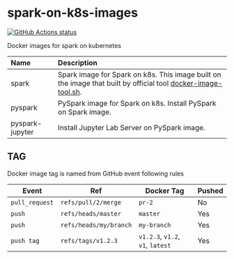# spark-on-k8s-images

[![GitHub Actions status](https://github.com/KanchiShimono/spark-on-k8s-images/workflows/Build/badge.svg)](https://github.com/KanchiShimono/spark-on-k8s-images/actions?query=workflow%3ABuild)

Docker images for spark on kubernetes

| Name            | Description                                                                                                                                                                           |
| :-------------- | :------------------------------------------------------------------------------------------------------------------------------------------------------------------------------------ |
| spark           | Spark image for Spark on k8s. This image built on the image that built by official tool [docker-image-tool.sh](https://github.com/apache/spark/blob/master/bin/docker-image-tool.sh). |
| pyspark         | PySpark image for Spark on k8s. Install PySpark on Spark image.                                                                                                                       |
| pyspark-jupyter | Install Jupyter Lab Server on PySpark image.                                                                                                                                          |

## TAG

Docker image tag is named from GitHub event following rules

| Event          | Ref                    | Docker Tag                       | Pushed |
| -------------- | ---------------------- | -------------------------------- | ------ |
| `pull_request` | `refs/pull/2/merge`    | `pr-2`                           | No     |
| `push`         | `refs/heads/master`    | `master`                         | Yes    |
| `push`         | `refs/heads/my/branch` | `my-branch`                      | Yes    |
| `push tag`     | `refs/tags/v1.2.3`     | `v1.2.3`, `v1.2`, `v1`, `latest` | Yes    |
